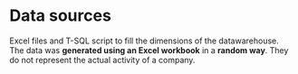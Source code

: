 # Data sources

Excel files and T-SQL script to fill the dimensions of the datawarehouse. The data was **generated using an Excel workbook** in a **random way**. They do not represent the actual activity of a company.
